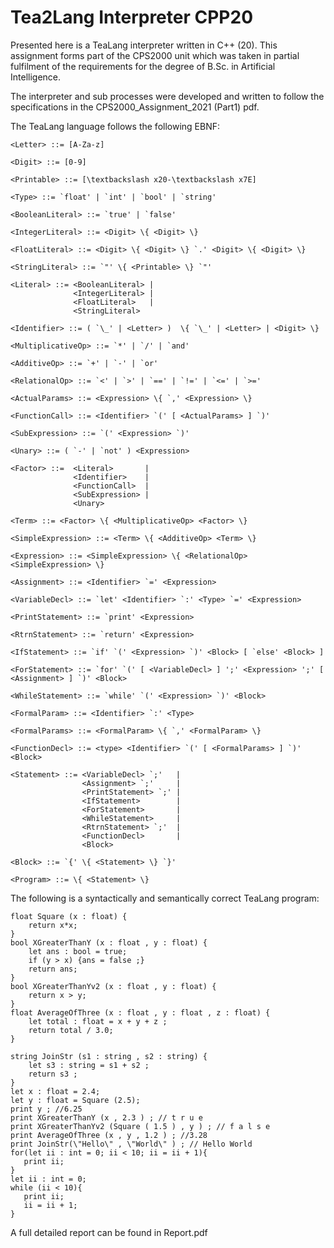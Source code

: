 # Tea2Lang Interpreter CPP20

Presented here is a TeaLang interpreter written in C++ (20). This assignment forms part of the CPS2000 unit which was taken in partial fulfilment of the
requirements for the degree of B.Sc. in Artificial Intelligence.

The interpreter and sub processes were developed and written to follow the specifications in the CPS2000_Assignment_2021 (Part1) pdf.

The TeaLang language follows the following EBNF:


```
<Letter> ::= [A-Za-z]

<Digit> ::= [0-9]

<Printable> ::= [\textbackslash x20-\textbackslash x7E]

<Type> ::= `float' | `int' | `bool' | `string'

<BooleanLiteral> ::= `true' | `false'

<IntegerLiteral> ::= <Digit> \{ <Digit> \}

<FloatLiteral> ::= <Digit> \{ <Digit> \} `.' <Digit> \{ <Digit> \}

<StringLiteral> ::= `"' \{ <Printable> \} `"'

<Literal> ::= <BooleanLiteral> |
              <IntegerLiteral> |
              <FloatLiteral>   |
              <StringLiteral>

<Identifier> ::= ( `\_' | <Letter> )  \{ `\_' | <Letter> | <Digit> \}

<MultiplicativeOp> ::= `*' | `/' | `and' 

<AdditiveOp> ::= `+' | `-' | `or' 

<RelationalOp> ::= `<' | `>' | `==' | `!=' | `<=' | `>=' 

<ActualParams> ::= <Expression> \{ `,' <Expression> \}

<FunctionCall> ::= <Identifier> `(' [ <ActualParams> ] `)' 

<SubExpression> ::= `(' <Expression> `)' 

<Unary> ::= ( `-' | `not' ) <Expression>

<Factor> ::=  <Literal>       |
              <Identifier>    |
              <FunctionCall>  |
              <SubExpression> |
              <Unary>         

<Term> ::= <Factor> \{ <MultiplicativeOp> <Factor> \}

<SimpleExpression> ::= <Term> \{ <AdditiveOp> <Term> \}

<Expression> ::= <SimpleExpression> \{ <RelationalOp> <SimpleExpression> \}

<Assignment> ::= <Identifier> `=' <Expression>

<VariableDecl> ::= `let' <Identifier> `:' <Type> `=' <Expression>

<PrintStatement> ::= `print' <Expression>

<RtrnStatement> ::= `return' <Expression>

<IfStatement> ::= `if' `(' <Expression> `)' <Block> [ `else' <Block> ]

<ForStatement> ::= `for' `(' [ <VariableDecl> ] ';' <Expression> ';' [ <Assignment> ] `)' <Block>

<WhileStatement> ::= `while' `(' <Expression> `)' <Block> 

<FormalParam> ::= <Identifier> `:' <Type>

<FormalParams> ::= <FormalParam> \{ `,' <FormalParam> \}

<FunctionDecl> ::= <type> <Identifier> `(' [ <FormalParams> ] `)' <Block>

<Statement> ::=	<VariableDecl> `;'   |
                <Assignment> `;'     |
                <PrintStatement> `;' |
                <IfStatement>        |
                <ForStatement>       |
                <WhileStatement>     |
                <RtrnStatement> `;'  |
                <FunctionDecl>       |
                <Block>              

<Block> ::= `{' \{ <Statement> \} `}' 

<Program> ::= \{ <Statement> \}

```

The following is a syntactically and semantically correct TeaLang program:

```
float Square (x : float) {
    return x*x;
}
bool XGreaterThanY (x : float , y : float) {
    let ans : bool = true;
    if (y > x) {ans = false ;}
    return ans;
}
bool XGreaterThanYv2 (x : float , y : float) {
    return x > y;
}
float AverageOfThree (x : float , y : float , z : float) {
    let total : float = x + y + z ;
    return total / 3.0;
}

string JoinStr (s1 : string , s2 : string) {
    let s3 : string = s1 + s2 ;
    return s3 ;
}
let x : float = 2.4;
let y : float = Square (2.5);
print y ; //6.25
print XGreaterThanY (x , 2.3 ) ; // t r u e
print XGreaterThanYv2 (Square ( 1.5 ) , y ) ; // f a l s e
print AverageOfThree (x , y , 1.2 ) ; //3.28
print JoinStr(\"Hello\" , \"World\" ) ; // Hello World
for(let ii : int = 0; ii < 10; ii = ii + 1){
   print ii;
}
let ii : int = 0;
while (ii < 10){
   print ii;
   ii = ii + 1;
}
```

A full detailed report can be found in Report.pdf
